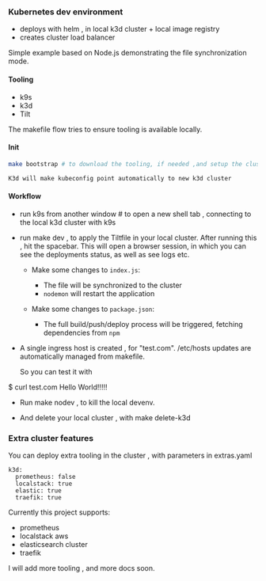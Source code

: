 ###  Kubernetes dev environment

- deploys with helm , in local k3d cluster + local image registry
- creates cluster load balancer

Simple example based on Node.js demonstrating the file synchronization mode.

#### Tooling

- k9s
- k3d
- Tilt

The makefile flow tries to ensure tooling is available locally.

#### Init

```bash
make bootstrap # to download the tooling, if needed ,and setup the cluster. This will take a few minutes on first run.

K3d will make kubeconfig point automatically to new k3d cluster

```

#### Workflow

* run k9s from another window # to open a new shell tab , connecting to the local k3d cluster with k9s

* run make dev , to apply the Tiltfile in your local cluster. After running this , hit the spacebar.
  This will open a browser session, in which you can see the deployments status, as well as see logs etc.

  * Make some changes to `index.js`:
      * The file will be synchronized to the cluster
      * `nodemon` will restart the application

  * Make some changes to `package.json`:
      * The full build/push/deploy process will be triggered, fetching dependencies from `npm`

* A single ingress host is created , for "test.com". /etc/hosts updates are automatically managed from makefile.

  So you can test it with

$ curl test.com
  Hello World!!!!!

* Run make nodev , to kill the local devenv.

* And delete your local cluster , with make delete-k3d

### Extra cluster features

You can deploy extra tooling in the cluster , with parameters in extras.yaml

```
k3d:
  prometheus: false
  localstack: true
  elastic: true
  traefik: true
```

Currently this project supports:

- prometheus
- localstack aws
- elasticsearch cluster
- traefik

I will add more tooling , and more docs soon.

